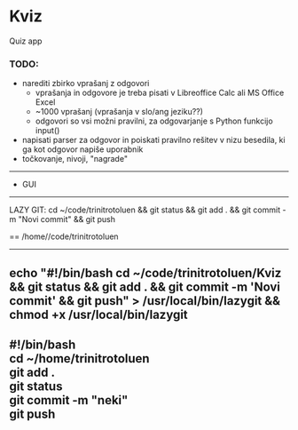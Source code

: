 # Kviz

Quiz app

### TODO:
- narediti zbirko vprašanj z odgovori
  - vprašanja in odgovore je treba pisati v Libreoffice Calc ali MS Office Excel
  - ~1000 vprašanj (vprašanja v slo/ang jeziku??)
  - odgovori so vsi možni pravilni, za odgovarjanje s Python funkcijo input()
- napisati parser za odgovor in poiskati pravilno rešitev v nizu besedila, ki ga kot odgovor napiše uporabnik
- točkovanje, nivoji, "nagrade"
----------------
- GUI
 
 ---------------
 LAZY GIT: 
     cd ~/code/trinitrotoluen && git status && git add . && git commit -m "Novi commit" && git push
     
 == /home/<username>/code/trinitrotoluen
 
 
 -------
 echo "#!/bin/bash
 cd ~/code/trinitrotoluen/Kviz && git status && git add . && git commit -m 'Novi commit' && git push" > /usr/local/bin/lazygit && chmod +x /usr/local/bin/lazygit
 -------
 #!/bin/bash  
 cd ~/home/trinitrotoluen  
 git add .  
 git status  
 git commit -m "neki"  
 git push  
 -------
 